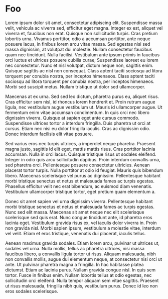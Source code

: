 # Foo

Lorem ipsum dolor sit amet, consectetur adipiscing elit. Suspendisse massa velit, vehicula ac viverra sed, efficitur eget magna. Integer ex est, aliquet vel viverra et, faucibus non erat. Quisque non sollicitudin turpis. Cras pretium lobortis urna. Vivamus porttitor, odio a accumsan porttitor, ante neque posuere lacus, in finibus lorem arcu vitae massa. Sed egestas nisi sed massa dignissim, at volutpat dui molestie. Nullam consectetur faucibus quam nec tincidunt. Nulla facilisi. Vestibulum ante ipsum primis in faucibus orci luctus et ultrices posuere cubilia curae; Suspendisse laoreet eu lorem nec consectetur. Nunc et nisl volutpat, dictum neque non, sagittis enim. Quisque sagittis ac nisl non consequat. Class aptent taciti sociosqu ad litora torquent per conubia nostra, per inceptos himenaeos. Class aptent taciti sociosqu ad litora torquent per conubia nostra, per inceptos himenaeos. Morbi sed suscipit metus. Nullam tristique ut dolor sed ullamcorper.

Maecenas at ex urna. Sed sed leo dictum, pharetra purus eu, aliquet risus. Cras efficitur sem nisl, id rhoncus lorem hendrerit et. Proin rutrum augue ligula, nec vestibulum augue vestibulum ut. Mauris id ullamcorper augue. Ut fermentum enim vitae accumsan condimentum. In quis orci nec libero dignissim viverra. Quisque at sapien eget ante cursus commodo. Suspendisse ultrices tortor a interdum fringilla. Duis pharetra ut orci at cursus. Etiam nec nisi eu dolor fringilla iaculis. Cras ac dignissim odio. Donec interdum facilisis elit vitae posuere.

Sed varius eros nec turpis ultrices, a imperdiet neque pharetra. Praesent magna justo, sagittis id elit eget, mattis mattis risus. Cras porttitor lacinia accumsan. Nulla in orci lacus. Quisque tristique risus ut sodales eleifend. Integer in odio quis arcu sollicitudin dapibus. Proin interdum convallis urna, sed pharetra orci. Pellentesque posuere consectetur ultricies. Aenean placerat tortor turpis. Nulla porttitor at odio id feugiat. Mauris quis bibendum libero. Maecenas scelerisque vel purus ac dignissim. Pellentesque habitant morbi tristique senectus et netus et malesuada fames ac turpis egestas. Phasellus efficitur velit nec erat bibendum, ac euismod diam venenatis. Vestibulum ullamcorper tristique tortor, eget pretium quam elementum a.

Donec sit amet sapien vel urna dignissim viverra. Pellentesque habitant morbi tristique senectus et netus et malesuada fames ac turpis egestas. Nunc sed elit massa. Maecenas sit amet neque nec elit scelerisque scelerisque sed quis erat. Nunc congue tincidunt ante, id pharetra eros lacinia eget. Vestibulum gravida risus ex, vel iaculis dolor viverra in. Proin non gravida nisl. Morbi sapien ipsum, vestibulum a molestie vitae, interdum vel velit. Etiam et eros tristique, venenatis dui placerat, iaculis tellus.

Aenean maximus gravida sodales. Etiam lorem arcu, pulvinar ut ultrices ut, sodales vel urna. Nulla mollis, tellus ac pharetra ultrices, nisi massa faucibus libero, a convallis ligula tortor ut risus. Aliquam malesuada, nibh non convallis mollis, augue dui elementum neque, at consectetur nisi orci ut ante. Ut pulvinar pharetra magna a fringilla. In hac habitasse platea dictumst. Etiam ac lacinia purus. Nullam gravida congue nisl. In quis sem tortor. Fusce in finibus enim. Nullam lobortis tellus at odio egestas, nec sollicitudin orci eleifend. Nulla tempor aliquam sem vitae sagittis. Praesent ut risus malesuada, fringilla nibh quis, vestibulum purus. Donec id leo non eros sodales scelerisque.
